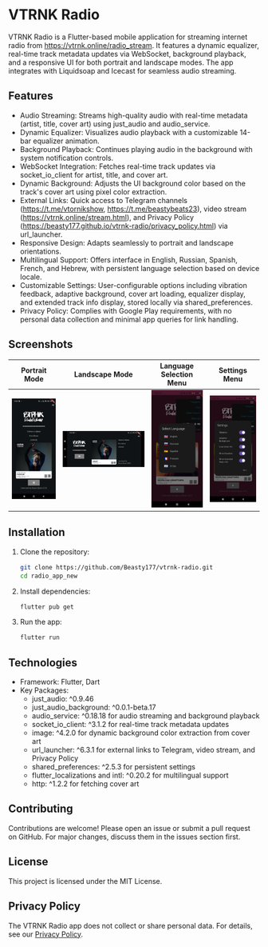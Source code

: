 # VTRNK Radio

VTRNK Radio is a Flutter-based mobile application for streaming internet radio from https://vtrnk.online/radio_stream. It features a dynamic equalizer, real-time track metadata updates via WebSocket, background playback, and a responsive UI for both portrait and landscape modes. The app integrates with Liquidsoap and Icecast for seamless audio streaming.

## Features

- Audio Streaming: Streams high-quality audio with real-time metadata (artist, title, cover art) using just_audio and audio_service.
- Dynamic Equalizer: Visualizes audio playback with a customizable 14-bar equalizer animation.
- Background Playback: Continues playing audio in the background with system notification controls.
- WebSocket Integration: Fetches real-time track updates via socket_io_client for artist, title, and cover art.
- Dynamic Background: Adjusts the UI background color based on the track's cover art using pixel color extraction.
- External Links: Quick access to Telegram channels (https://t.me/vtornikshow, https://t.me/beastybeats23), video stream (https://vtrnk.online/stream.html), and Privacy Policy (https://beasty177.github.io/vtrnk-radio/privacy_policy.html) via url_launcher.
- Responsive Design: Adapts seamlessly to portrait and landscape orientations.
- Multilingual Support: Offers interface in English, Russian, Spanish, French, and Hebrew, with persistent language selection based on device locale.
- Customizable Settings: User-configurable options including vibration feedback, adaptive background, cover art loading, equalizer display, and extended track info display, stored locally via shared_preferences.
- Privacy Policy: Complies with Google Play requirements, with no personal data collection and minimal app queries for link handling.

## Screenshots

| Portrait Mode | Landscape Mode | Language Selection Menu | Settings Menu |
|---------------|---------------|-------------------------|---------------|
| ![Portrait Mode](https://github.com/Beasty177/vtrnk-radio/raw/main/screenshots/portrait.jpg) | ![Landscape Mode](https://github.com/Beasty177/vtrnk-radio/raw/main/screenshots/landscape.jpg) | ![Language Selection Menu](https://github.com/Beasty177/vtrnk-radio/raw/main/screenshots/language_menu.jpg) | ![Settings Menu](https://github.com/Beasty177/vtrnk-radio/raw/main/screenshots/settings_menu.jpg) |

## Installation

1. Clone the repository:
   ```bash
   git clone https://github.com/Beasty177/vtrnk-radio.git
   cd radio_app_new
   ```

2. Install dependencies:
   ```bash
   flutter pub get
   ```

3. Run the app:
   ```bash
   flutter run
   ```

## Technologies

- Framework: Flutter, Dart
- Key Packages:
  - just_audio: ^0.9.46
  - just_audio_background: ^0.0.1-beta.17
  - audio_service: ^0.18.18 for audio streaming and background playback
  - socket_io_client: ^3.1.2 for real-time track metadata updates
  - image: ^4.2.0 for dynamic background color extraction from cover art
  - url_launcher: ^6.3.1 for external links to Telegram, video stream, and Privacy Policy
  - shared_preferences: ^2.5.3 for persistent settings
  - flutter_localizations and intl: ^0.20.2 for multilingual support
  - http: ^1.2.2 for fetching cover art

## Contributing

Contributions are welcome! Please open an issue or submit a pull request on GitHub. For major changes, discuss them in the issues section first.

## License

This project is licensed under the MIT License.

## Privacy Policy

The VTRNK Radio app does not collect or share personal data. For details, see our [Privacy Policy](https://beasty177.github.io/vtrnk-radio/privacy_policy.html).